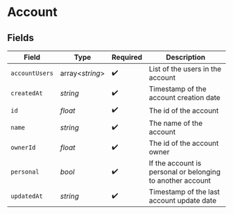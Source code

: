 # Account


## Fields

| Field                                                      | Type                                                       | Required                                                   | Description                                                |
| ---------------------------------------------------------- | ---------------------------------------------------------- | ---------------------------------------------------------- | ---------------------------------------------------------- |
| `accountUsers`                                             | array<*string*>                                            | :heavy_check_mark:                                         | List of the users in the account                           |
| `createdAt`                                                | *string*                                                   | :heavy_check_mark:                                         | Timestamp of the account creation date                     |
| `id`                                                       | *float*                                                    | :heavy_check_mark:                                         | The id of the account                                      |
| `name`                                                     | *string*                                                   | :heavy_check_mark:                                         | The name of the account                                    |
| `ownerId`                                                  | *float*                                                    | :heavy_check_mark:                                         | The id of the account owner                                |
| `personal`                                                 | *bool*                                                     | :heavy_check_mark:                                         | If the account is personal or belonging to another account |
| `updatedAt`                                                | *string*                                                   | :heavy_check_mark:                                         | Timestamp of the last account update date                  |